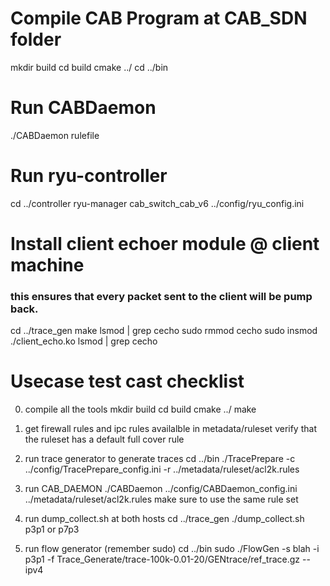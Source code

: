 # Compile CAB Program at CAB_SDN folder
mkdir build
cd build
cmake ../
cd ../bin

# Run CABDaemon
./CABDaemon rulefile 

# Run ryu-controller
cd ../controller
ryu-manager cab_switch_cab_v6 ../config/ryu_config.ini

# Install client echoer module @ client machine
### this ensures that every packet sent to the client will be pump back.
cd ../trace_gen
make
lsmod | grep cecho
sudo rmmod cecho
sudo insmod ./client_echo.ko
lsmod | grep cecho

# Usecase test cast checklist
0. compile all the tools 
    mkdir build 
    cd build
    cmake ../
    make

1. get firewall rules and ipc rules
    availalble in metadata/ruleset
    verify that the ruleset has a default full cover rule

2. run trace generator to generate traces
    cd ../bin
    ./TracePrepare -c ../config/TracePrepare_config.ini -r ../metadata/ruleset/acl2k.rules

3. run CAB_DAEMON
    ./CABDaemon ../config/CABDaemon_config.ini ../metadata/ruleset/acl2k.rules
    make sure to use the same rule set

4. run dump_collect.sh at both hosts
    cd ../trace_gen
    ./dump_collect.sh p3p1         or p7p3

5. run flow generator (remember sudo)
    cd ../bin
    sudo ./FlowGen -s blah -i p3p1 -f Trace_Generate/trace-100k-0.01-20/GENtrace/ref_trace.gz --ipv4
